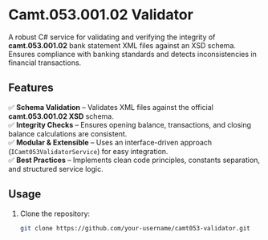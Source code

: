 # Camt.053.001.02 Validator

A robust C# service for validating and verifying the integrity of **camt.053.001.02** bank statement XML files against an XSD schema. Ensures compliance with banking standards and detects inconsistencies in financial transactions.

## Features
✅ **Schema Validation** – Validates XML files against the official **camt.053.001.02 XSD** schema.  
✅ **Integrity Checks** – Ensures opening balance, transactions, and closing balance calculations are consistent.  
✅ **Modular & Extensible** – Uses an interface-driven approach (`ICamt053ValidatorService`) for easy integration.  
✅ **Best Practices** – Implements clean code principles, constants separation, and structured service logic.  

## Usage

1. Clone the repository:  
   ```sh
   git clone https://github.com/your-username/camt053-validator.git
